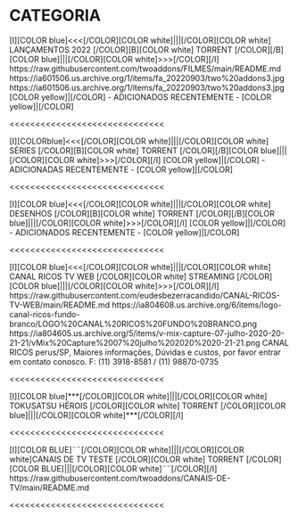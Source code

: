 # CATEGORIA

<channels>
<channel>
<name>[I][COLOR blue]<<<[/COLOR][COLOR white]|||[/COLOR][COLOR  white] LANÇAMENTOS 2022  [/COLOR][B][COLOR white] TORRENT [/COLOR][/B][COLOR blue]|||[/COLOR][COLOR white]>>>[/COLOR][/I]</name>
<externallink>https://raw.githubusercontent.com/twoaddons/FILMES/main/README.md</externallink>
<thumbnail>https://ia601506.us.archive.org/1/items/fa_20220903/two%20addons3.jpg</thumbnail>
<fanart>https://ia601506.us.archive.org/1/items/fa_20220903/two%20addons3.jpg</fanart>
<info>
[COLOR yellow]|[/COLOR] - ADICIONADOS RECENTEMENTE - [COLOR yellow]|[/COLOR]</info>
</channel>
</channels>

<<<<<<<<<<<<<<<<<<<<<<<<<<<<<<

<channels>
<channel>
<name>[I][COLORblue]<<<[/COLOR][COLOR white]|||[/COLOR][COLOR  white] SÉRIES [/COLOR][B][COLOR white] TORRENT [/COLOR][/B][COLOR blue]|||[/COLOR][COLOR white]>>>[/COLOR][/I] </name>
<externallink></externallink>
<thumbnail></thumbnail>
<fanart></fanart>
<info> 
[COLOR yellow]|[/COLOR] - ADICIONADAS RECENTEMENTE - [COLOR yellow]|[/COLOR]</info>
</channel>
</channels>

<<<<<<<<<<<<<<<<<<<<<<<<<<<<<<     

<channels>
<channel>
<name>[I][COLOR blue]<<<[/COLOR][COLOR white]|||[/COLOR][COLOR  white] DESENHOS [/COLOR][B][COLOR white] TORRENT [/COLOR][/B][COLOR blue]|||[/COLOR][COLOR white]>>>[/COLOR][/I]</name>
<externallink></externallink>
<thumbnail></thumbnail>
<fanart></fanart>
<info>
[COLOR yellow]|[/COLOR] - ADICIONADOS RECENTEMENTE - [COLOR yellow]|[/COLOR]</info>
</channel>
</channels>

<<<<<<<<<<<<<<<<<<<<<<<<<<<<<<

<channels>
<channel>
<name>[I][COLOR blue]<<<[/COLOR][COLOR white]|||[/COLOR][COLOR white] CANAL RICOS TV WEB  [/COLOR][COLOR white] STREAMING [/COLOR][COLOR blue]|||[/COLOR][COLOR white]>>>[/COLOR][/I]</name>
<externallink>https://raw.githubusercontent.com/eudesbezerracandido/CANAL-RICOS-TV-WEB/main/README.md</externallink>
<thumbnail>https://ia804608.us.archive.org/6/items/logo-canal-ricos-fundo-branco/LOGO%20CANAL%20RICOS%20FUNDO%20BRANCO.png</thumbnail>
<fanart>https://ia804605.us.archive.org/5/items/v-mix-capture-07-julho-2020-20-21-21/vMix%20Capture%2007%20julho%202020%2020-21-21.png</fanart>
<info>CANAL RICOS perus/SP, Maiores informações, Dúvidas e custos, por favor entrar em contato conosco.
F: (11) 3918-8581 / (11) 98870-0735</info>
</channel>
</channels>

<<<<<<<<<<<<<<<<<<<<<<<<<<<<<< 

<channels>
<channel>
<name>[I][COLOR blue]***[/COLOR][COLOR white]|||[/COLOR][COLOR white] TOKUSATSU HÉROIS [/COLOR][COLOR white] TORRENT [/COLOR][COLOR blue]|||[/COLOR][COLOR white]***[/COLOR][/I]</name>
<externallink></externallink>
<thumbnail></thumbnail>
<fanart></fanart>
<info></info>
</channel>
</channels>

<<<<<<<<<<<<<<<<<<<<<<<<<<<<<<   

<channels>
<channel>
<name>[I][COLOR BLUE]¨¨[/COLOR][COLOR white]|||[/COLOR][COLOR white]CANAIS DE TV TESTE [/COLOR][COLOR white] TORRENT [/COLOR][COLOR BLUE]|||[/COLOR][COLOR white]¨¨[/COLOR][/I]</name>
<externallink>https://raw.githubusercontent.com/twoaddons/CANAIS-DE-TV/main/README.md</externallink>
<thumbnail></thumbnail>
<fanart></fanart>
<info></info>
</channel>
</channels>

<<<<<<<<<<<<<<<<<<<<<<<<<<<<<<   
  
